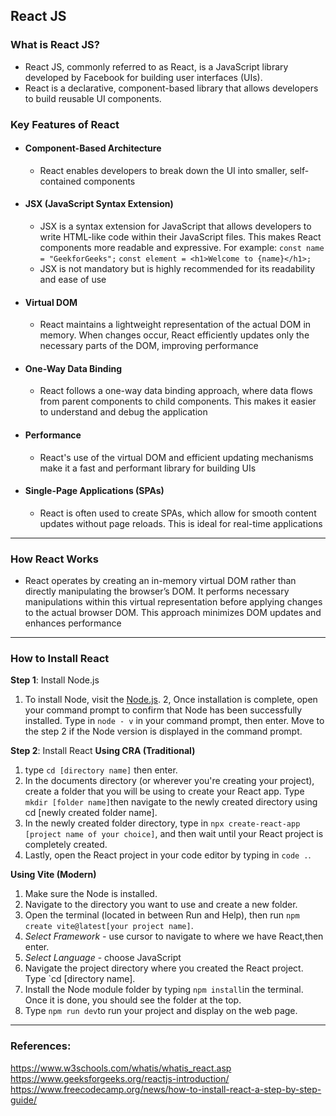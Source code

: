 ## React JS

### What is React JS?
- React JS, commonly referred to as React, is a JavaScript library developed by Facebook for building user interfaces (UIs).
- React is a declarative, component-based library that
allows developers to build reusable UI components.

### Key Features of React

- #### Component-Based Architecture
    - React enables developers to break down the UI
    into smaller, self-contained components

- #### JSX (JavaScript Syntax Extension)
    - JSX is a syntax extension for JavaScript that allows developers to write HTML-like code within their JavaScript files. This makes React components more readable and expressive. For example:
``const name = "GeekforGeeks";``
``const element = <h1>Welcome to {name}</h1>;``
    - JSX is not mandatory but is highly recommended for its readability and ease of use

- #### Virtual DOM
    - React maintains a lightweight representation of the actual DOM in memory. When changes occur, React efficiently updates only the necessary parts of the DOM, improving performance

- #### One-Way Data Binding
    - React follows a one-way data binding approach, where data flows from parent components to child components. This makes it easier to understand and debug the application

- #### Performance
    - React's use of the virtual DOM and efficient updating mechanisms make it a fast and performant library for building UIs

- #### Single-Page Applications (SPAs)
    - React is often used to create SPAs, which allow for smooth content updates without page reloads. This is ideal for real-time applications

---

### How React Works
- React operates by creating an in-memory virtual DOM rather than directly manipulating the browser’s DOM. It performs necessary manipulations within this virtual representation before applying changes to the actual browser DOM. This approach minimizes DOM updates and enhances performance

---

### How to Install React
**Step 1**: Install Node.js
1. To install Node, visit the [Node.js](https://nodejs.org/en/).
2, Once installation is complete, open your command prompt to confirm that Node has been successfully installed. Type in `node - v` in your command prompt, then enter. Move to the step 2 if the Node version is displayed in the command prompt.

**Step 2**: Install React
**Using CRA (Traditional)**
1. type `cd [directory name]` then enter.
2. In the documents directory (or wherever you're creating your project), create a folder that you will be using to create your React app. Type `mkdir [folder name]`then navigate to the newly created directory using cd [newly created folder name].
3. In the newly created folder directory, type in `npx create-react-app [project name of your choice]`, and then wait until your React project is completely created. 
4. Lastly, open the React project in your code editor by typing in `code .`. 

**Using Vite (Modern)**
1. Make sure the Node is installed.
2. Navigate to the directory you want to use and create a new folder.
3. Open the terminal (located in between Run and Help), then run `npm create vite@latest[your project name]`.
4. *Select Framework* - use cursor to navigate to where we have React,then enter.
5. *Select Language* - choose JavaScript
6. Navigate the project directory where you created the React project. Type `cd [directory name].
7. Install the Node module folder by typing `npm install`in the terminal. Once it is done, you should see the folder at the top.
8. Type `npm run dev`to run your project and display on the web page. 

---

### References: 
<https://www.w3schools.com/whatis/whatis_react.asp>
<https://www.geeksforgeeks.org/reactjs-introduction/>
<https://www.freecodecamp.org/news/how-to-install-react-a-step-by-step-guide/>

